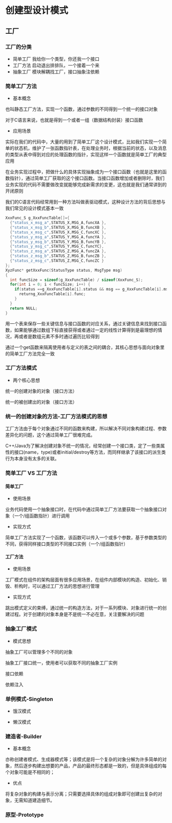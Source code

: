 # 创建型设计模式

## 工厂

### 工厂的分类
- 简单工厂
我给你一个类型，你还我一个接口
- 工厂方法
启动退出排排队，一个接着一个来
- 抽象工厂
模块解耦找工厂，接口抽象注依赖

### 简单工厂方法
- 基本概念

也叫静态工厂方法，实现一个函数，通过参数的不同得到一个统一的接口对象

对于C语言来说，也就是得到一个或者一组（数据结构封装）接口函数

- 应用场景

实际在我们的代码中，大量的用到了简单工厂这个设计模式，比如我们实现一个简单的状态机，维护了一张函数指针表，在处理业务时，根据当前的状态，以及消息的类型从表中得到对应的处理函数的指针，实现这样一个函数就是简单工厂的典型应用

在业务实现过程中，把做什么的具体实现抽象成为一个接口函数（也就是这里的函数指针），通过简单工厂获取的这个接口函数。当接口函数增加或者删除时，我们业务实现的代码不需要做改变就能够完成新需求的变更，这也就是我们通常讲到的开闭原则

我们的C语言代码经常用到一种方法叫做表驱动模式，这种设计方法的背后思想与我们常见的设计模式基本一致

```C
XxxFunc_S g_XxxFuncTable[]={
  {"status_x_msg_a",STATUS_X,MSG_A,funcXA },
  {"status_x_msg_b",STATUS_X,MSG_B,funcXB },
  {"status_x_msg_c",STATUS_X,MSG_C,funcXC },
  {"status_y_msg_a",STATUS_Y,MSG_A,funcYA },
  {"status_y_msg_b",STATUS_Y,MSG_B,funcYB },
  {"status_y_msg_c",STATUS_Y,MSG_C,funcYC},
  {"status_z_msg_a",STATUS_Z,MSG_A,funcZA },
  {"status_z_msg_b",STATUS_Z,MSG_B,funcZB },
  {"status_z_msg_c",STATUS_Z,MSG_C,funcZC }
};
XyzFunc* getXxxFunc(StatusType status, MsgType msg)
{
  int funcSize = sizeof(g_XxxFuncTable) / sizeof(XxxFunc_S);
  for(int i = 0; i < funcSize; i++) {
    if(status ==g_XxxFuncTable[i].status && msg == g_XxxFuncTable[i].msg) {
      returng_XxxFuncTable[i].func;
    }
  }
  return NULL;
}
```

用一个表来保存一些关键信息与接口函数的对应关系，通过关键信息来找到接口函数，如果能够通过数组下标直接获得或者通过一定的线性计算得到是最理想的情况，再或者是数组元素不多时通过遍历比较得到

通过一个get函数来隔离使用者与定义的表之间的耦合，其核心思想与面向对象里的简单工厂方法完全一致

### 工厂方法模式

- 两个核心思想

统一的创建对象的对象（接口方法）

统一的被创建出的对象（接口方法）

### 统一的创建对象的方法-工厂方法模式的思想

工厂方法由于每个对象通过不同的函数来构建，所以解决不同对象构建过程、参数差异化的问题，这个通过简单工厂很难完成。

C++/Java为了解决创建对象不统一的情况，经常创建一个接口类，定了一些类属性的接口(name，type)或者initial/destroy等方法，而同样继承了该接口的派生类行为本身没有太多的关联。

### 简单工厂 VS 工厂方法

#### 简单工厂

- 使用场景

业务代码使用一个抽象接口时，在代码中通过简单工厂方法要获取一个抽象接口对象（一个/组函数指针）进行调用

- 实现方式

简单工厂方法实现了一个函数，该函数可以传入一个或多个参数，基于参数类型的不同，获得同样接口类型的不同接口实例（一个/组函数指针）

#### 工厂方法

- 使用场景

工厂模式在组件的架构层面有很多应用场景，在组件内部模块的构造、初始化、销毁、析构时，可以通过工厂方法的思想进行管理

- 实现方式

跳出模式定义的束缚，通过统一的构造方法，对于一系列模块、对象进行统一的创建过程。对于创建的对象本身是不是统一不必在意，关注要解决的问题

### 抽象工厂模式

- 模式思想

抽象工厂可以管理多个不同的对象

抽象工厂接口统一，使用者可以获取不同的抽象工厂实例

接口依赖

依赖注入

### 单例模式-Singleton

- 饿汉模式

- 懒汉模式

### 建造者-Builder

- 基本概念

亦称创建者模式、生成器模式等；该模式是将一个复杂的对象分解为许多简单的对象，然后逐步构建出想要的产品，产品的最终形态都是一致的，但是具体组成的每个对象可能是不相同的；

- 优点

将复杂对象的构建与表示分离；只需要选择具体的组成对象即可创建出复杂的对象，无需知道建造细节。

### 原型-Prototype

